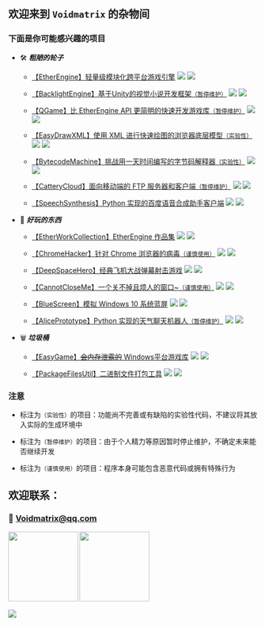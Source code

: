 ## 欢迎来到 `Voidmatrix` 的杂物间

### 下面是你可能感兴趣的项目

+ 🛠 ***粗陋的轮子***

    - [【EtherEngine】轻量级模块化跨平台游戏引擎](https://github.com/VoidmatrixHeathcliff/EtherEngine)
    [![](https://img.shields.io/github/stars/VoidmatrixHeathcliff/EtherEngine.svg?&label=★&labelColor=orange&color=yellow)](https://github.com/VoidmatrixHeathcliff/EtherEngine/stargazers)
    [![](https://img.shields.io/github/forks/VoidmatrixHeathcliff/EtherEngine.svg?&label=ி&labelColor=green&color=blue)](https://github.com/VoidmatrixHeathcliff/EtherEngine/network/members)
    
    - [【BacklightEngine】基于Unity的视觉小说开发框架`（暂停维护）`](https://github.com/VoidmatrixHeathcliff/BacklightEngine)
    [![](https://img.shields.io/github/stars/VoidmatrixHeathcliff/BacklightEngine.svg?&label=★&labelColor=orange&color=yellow)](https://github.com/VoidmatrixHeathcliff/BacklightEngine/stargazers)
    [![](https://img.shields.io/github/forks/VoidmatrixHeathcliff/BacklightEngine.svg?&label=ி&labelColor=green&color=blue)](https://github.com/VoidmatrixHeathcliff/BacklightEngine/network/members)

    - [【QGame】比 EtherEngine API 更简明的快速开发游戏库`（暂停维护）`](https://github.com/VoidmatrixHeathcliff/QGame)
    [![](https://img.shields.io/github/stars/VoidmatrixHeathcliff/QGame.svg?&label=★&labelColor=orange&color=yellow)](https://github.com/VoidmatrixHeathcliff/QGame/stargazers)
    [![](https://img.shields.io/github/forks/VoidmatrixHeathcliff/QGame.svg?&label=ி&labelColor=green&color=blue)](https://github.com/VoidmatrixHeathcliff/QGame/network/members)

    - [【EasyDrawXML】使用 XML 进行快速绘图的浏览器底层模型`（实验性）`](https://github.com/VoidmatrixHeathcliff/EasyDrawXML)
    [![](https://img.shields.io/github/stars/VoidmatrixHeathcliff/EasyDrawXML.svg?&label=★&labelColor=orange&color=yellow)](https://github.com/VoidmatrixHeathcliff/EasyDrawXML/stargazers)
    [![](https://img.shields.io/github/forks/VoidmatrixHeathcliff/EasyDrawXML.svg?&label=ி&labelColor=green&color=blue)](https://github.com/VoidmatrixHeathcliff/EasyDrawXML/network/members)

    - [【BytecodeMachine】挑战用一天时间编写的字节码解释器`（实验性）`](https://github.com/VoidmatrixHeathcliff/BytecodeMachine)
    [![](https://img.shields.io/github/stars/VoidmatrixHeathcliff/BytecodeMachine.svg?&label=★&labelColor=orange&color=yellow)](https://github.com/VoidmatrixHeathcliff/BytecodeMachine/stargazers)
    [![](https://img.shields.io/github/forks/VoidmatrixHeathcliff/BytecodeMachine.svg?&label=ி&labelColor=green&color=blue)](https://github.com/VoidmatrixHeathcliff/BytecodeMachine/network/members)

    - [【CatteryCloud】面向移动端的 FTP 服务器和客户端`（暂停维护）`](https://github.com/VoidmatrixHeathcliff/CatteryCloud)
    [![](https://img.shields.io/github/stars/VoidmatrixHeathcliff/CatteryCloud.svg?&label=★&labelColor=orange&color=yellow)](https://github.com/VoidmatrixHeathcliff/CatteryCloud/stargazers)
    [![](https://img.shields.io/github/forks/VoidmatrixHeathcliff/CatteryCloud.svg?&label=ி&labelColor=green&color=blue)](https://github.com/VoidmatrixHeathcliff/CatteryCloud/network/members)

    - [【SpeechSynthesis】Python 实现的百度语音合成助手客户端](https://github.com/VoidmatrixHeathcliff/SpeechSynthesis)
    [![](https://img.shields.io/github/stars/VoidmatrixHeathcliff/SpeechSynthesis.svg?&label=★&labelColor=orange&color=yellow)](https://github.com/VoidmatrixHeathcliff/SpeechSynthesis/stargazers)
    [![](https://img.shields.io/github/forks/VoidmatrixHeathcliff/SpeechSynthesis.svg?&label=ி&labelColor=green&color=blue)](https://github.com/VoidmatrixHeathcliff/SpeechSynthesis/network/members)


+ 🎈 ***好玩的东西***

    - [【EtherWorkCollection】EtherEngine 作品集](https://github.com/VoidmatrixHeathcliff/EtherWorkCollection)
    [![](https://img.shields.io/github/stars/VoidmatrixHeathcliff/EtherWorkCollection.svg?&label=★&labelColor=orange&color=yellow)](https://github.com/VoidmatrixHeathcliff/EtherWorkCollection/stargazers)
    [![](https://img.shields.io/github/forks/VoidmatrixHeathcliff/EtherWorkCollection.svg?&label=ி&labelColor=green&color=blue)](https://github.com/VoidmatrixHeathcliff/EtherWorkCollection/network/members)

    - [【ChromeHacker】针对 Chrome 浏览器的病毒`（谨慎使用）`](https://github.com/VoidmatrixHeathcliff/ChromeHacker)
    [![](https://img.shields.io/github/stars/VoidmatrixHeathcliff/ChromeHacker.svg?&label=★&labelColor=orange&color=yellow)](https://github.com/VoidmatrixHeathcliff/ChromeHacker/stargazers)
    [![](https://img.shields.io/github/forks/VoidmatrixHeathcliff/ChromeHacker.svg?&label=ி&labelColor=green&color=blue)](https://github.com/VoidmatrixHeathcliff/ChromeHacker/network/members)

    - [【DeepSpaceHero】经典飞机大战弹幕射击游戏](https://github.com/VoidmatrixHeathcliff/DeepSpaceHero)
    [![](https://img.shields.io/github/stars/VoidmatrixHeathcliff/DeepSpaceHero.svg?&label=★&labelColor=orange&color=yellow)](https://github.com/VoidmatrixHeathcliff/DeepSpaceHero/stargazers)
    [![](https://img.shields.io/github/forks/VoidmatrixHeathcliff/DeepSpaceHero.svg?&label=ி&labelColor=green&color=blue)](https://github.com/VoidmatrixHeathcliff/DeepSpaceHero/network/members)

    - [【CannotCloseMe】一个关不掉且烦人的窗口~`（谨慎使用）`](https://github.com/VoidmatrixHeathcliff/CannotCloseMe)
    [![](https://img.shields.io/github/stars/VoidmatrixHeathcliff/CannotCloseMe.svg?&label=★&labelColor=orange&color=yellow)](https://github.com/VoidmatrixHeathcliff/CannotCloseMe/stargazers)
    [![](https://img.shields.io/github/forks/VoidmatrixHeathcliff/CannotCloseMe.svg?&label=ி&labelColor=green&color=blue)](https://github.com/VoidmatrixHeathcliff/CannotCloseMe/network/members)

    - [【BlueScreen】模拟 Windows 10 系统蓝屏](https://github.com/VoidmatrixHeathcliff/BlueScreen)
    [![](https://img.shields.io/github/stars/VoidmatrixHeathcliff/BlueScreen.svg?&label=★&labelColor=orange&color=yellow)](https://github.com/VoidmatrixHeathcliff/BlueScreen/stargazers)
    [![](https://img.shields.io/github/forks/VoidmatrixHeathcliff/BlueScreen.svg?&label=ி&labelColor=green&color=blue)](https://github.com/VoidmatrixHeathcliff/BlueScreen/network/members)

    - [【AlicePrototype】Python 实现的天气聊天机器人`（暂停维护）`](https://github.com/VoidmatrixHeathcliff/AlicePrototype)
    [![](https://img.shields.io/github/stars/VoidmatrixHeathcliff/AlicePrototype.svg?&label=★&labelColor=orange&color=yellow)](https://github.com/VoidmatrixHeathcliff/AlicePrototype/stargazers)
    [![](https://img.shields.io/github/forks/VoidmatrixHeathcliff/AlicePrototype.svg?&label=ி&labelColor=green&color=blue)](https://github.com/VoidmatrixHeathcliff/AlicePrototype/network/members)

+ 🗑 ***垃圾桶***

    - [【EasyGame】~~会内存泄露的~~ Windows平台游戏库](https://github.com/VoidmatrixHeathcliff/EasyGame)
    [![](https://img.shields.io/github/stars/VoidmatrixHeathcliff/EasyGame.svg?&label=★&labelColor=orange&color=yellow)](https://github.com/VoidmatrixHeathcliff/EasyGame/stargazers)
    [![](https://img.shields.io/github/forks/VoidmatrixHeathcliff/EasyGame.svg?&label=ி&labelColor=green&color=blue)](https://github.com/VoidmatrixHeathcliff/EasyGame/network/members)

    - [【PackageFilesUtil】二进制文件打包工具](https://github.com/VoidmatrixHeathcliff/PackageFilesUtil)
    [![](https://img.shields.io/github/stars/VoidmatrixHeathcliff/PackageFilesUtil.svg?&label=★&labelColor=orange&color=yellow)](https://github.com/VoidmatrixHeathcliff/PackageFilesUtil/stargazers)
    [![](https://img.shields.io/github/forks/VoidmatrixHeathcliff/PackageFilesUtil.svg?&label=ி&labelColor=green&color=blue)](https://github.com/VoidmatrixHeathcliff/PackageFilesUtil/network/members)


### 注意

+ 标注为`（实验性）`的项目：功能尚不完善或有缺陷的实验性代码，不建议将其放入实际的生成环境中

+ 标注为`（暂停维护）`的项目：由于个人精力等原因暂时停止维护，不确定未来能否继续开发

+ 标注为`（谨慎使用）`的项目：程序本身可能包含恶意代码或拥有特殊行为

## 欢迎联系：

### 📧 Voidmatrix@qq.com

<b>
<image src='https://github-readme-stats.vercel.app/api?username=VoidmatrixHeathcliff&show_icons=true&theme=calm' height= 141></image>
</b>
<b>
<image src='https://github-readme-stats.vercel.app/api/top-langs/?username=VoidmatrixHeathcliff&layout=compact&theme=calm ' height= 141></image>
</b>

<image src='https://github-profile-trophy.vercel.app/?username=VoidmatrixHeathcliff&theme=nord'></image>